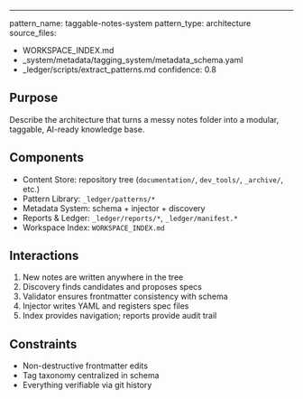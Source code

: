---
pattern_name: taggable-notes-system
pattern_type: architecture
source_files:
  - WORKSPACE_INDEX.md
  - _system/metadata/tagging_system/metadata_schema.yaml
  - _ledger/scripts/extract_patterns.md
confidence: 0.8

## Purpose
Describe the architecture that turns a messy notes folder into a modular, taggable, AI-ready knowledge base.

## Components
- Content Store: repository tree (`documentation/`, `dev_tools/`, `_archive/`, etc.)
- Pattern Library: `_ledger/patterns/*`
- Metadata System: schema + injector + discovery
- Reports & Ledger: `_ledger/reports/*`, `_ledger/manifest.*`
- Workspace Index: `WORKSPACE_INDEX.md`

## Interactions
1. New notes are written anywhere in the tree
2. Discovery finds candidates and proposes specs
3. Validator ensures frontmatter consistency with schema
4. Injector writes YAML and registers spec files
5. Index provides navigation; reports provide audit trail

## Constraints
- Non-destructive frontmatter edits
- Tag taxonomy centralized in schema
- Everything verifiable via git history







